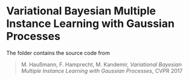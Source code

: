 # Variational Bayesian Multiple Instance Learning with Gaussian Processes

The folder contains the source code from
> M. Haußmann, F. Hamprecht, M. Kandemir, *Variational Bayesian Multiple Instance Learning with Gaussian Processes*, CVPR 2017
